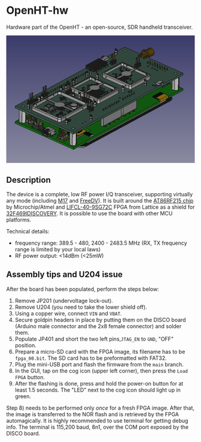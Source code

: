 # OpenHT-hw
Hardware part of the OpenHT - an open-source, SDR handheld transceiver.

<img src="https://github.com/M17-Project/OpenHT-hw/blob/main/render_iso_back.png" width="800">

## Description
The device is a complete, low RF power I/Q transceiver, supporting virtually any mode (including [M17](https://m17project.org) and [FreeDV](https://freedv.org)).
It is built around the [AT86RF215 chip](https://www.microchip.com/en-us/product/AT86RF215) by Microchip/Atmel
and [LIFCL-40-9SG72C](https://www.latticesemi.com/Products/FPGAandCPLD/CrossLink-NX) FPGA from Lattice as a shield for [32F469IDISCOVERY](https://www.st.com/en/evaluation-tools/32f469idiscovery.html). It is possible to use the board with other MCU platforms.

Technical details:
- frequency range: 389.5 - 480, 2400 - 2483.5 MHz (RX, TX frequency range is limited by your local laws)
- RF power output: <14dBm (<25mW)

## Assembly tips and U204 issue
After the board has been populated, perform the steps below:
1) Remove JP201 (undervoltage lock-out).
2) Remove U204 (you need to take the lower shield off).
3) Using a copper wire, connect `VIN` and `VBAT`.
4) Secure goldpin headers in place by putting them on the DISCO board (Arduino male connector and the 2x8 female connector) and solder them.
5) Populate JP401 and short the two left pins,`JTAG_EN` to `GND`, "OFF" position.
6) Prepare a micro-SD card with the FPGA image, its filename has to be `fpga_00.bit`. The SD card has to be preformatted with FAT32.
7) Plug the mini-USB port and flash the firmware from the `main` branch.
8) In the GUI, tap on the cog icon (upper left corner), then press the `Load FPGA` button.
9) After the flashing is done, press and hold the power-on button for at least 1.5 seconds. The "LED" next to the cog icon should light up in green.

Step 8) needs to be performed only *once* for a fresh FPGA image. After that, the image is transferred to the NOR flash and is retrieved by the FPGA automagically.
It is highly recommended to use terminal for getting debug info. The terminal is 115,200 baud, 8n1, over the COM port exposed by the DISCO board.
